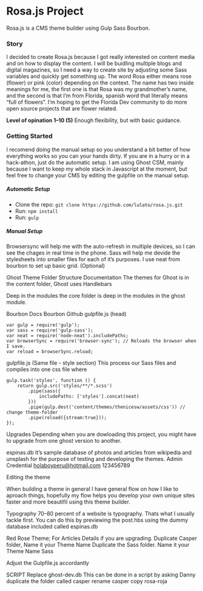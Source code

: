 # Rosa.js Project

Rosa.js is a CMS theme builder using Gulp Sass Bourbon.

### Story

I decided to create Rosa.js because I got really interested on content media and on how to display the content. I will be buidling multiple blogs and digital magazines, so I need a way to create site by adjusting some Sass variables and quickly get something up.  The word Rosa either means rose (flower) or pink (color) depending on the context. The name has two inside meanings for me, the first one is that Rosa was my grandmother’s name, and the second is that I’m from Florida, spanish word that literally means “full of flowers”. I’m hoping to get the Florida Dev community to do more open source projects that are flower related.


**Level of opination 1–10 (5)** 
Enough flexibility, but with basic guidance.


### Getting Started
I recomend doing the manual setup so you understand a bit better of how everything works so you can your hands dirty. If you are in a hurry or in a hack-athon, just do the automatic setup. I am using Ghost CSM, mainly because I want to keep my whole stack in Javascript at the moment, but feel free to change your CMS by editing the gulpfile on the manual setup. 

##### Automatic Setup
- Clone the repo: `git clone https://github.com/lulato/rosa.js.git`
- Run: `npm install`
- Run: `gulp`


##### Manual Setup
Browsersync will help me with the auto-refresh in multiple devices, so I can see the chages in real time in the phone.
Sass will help me devide the stylesheets into smaller files for each of it’s purposes.
I use neat from bourbon to set up basic grid. (Optional)


Ghost Theme Folder Structure
Documentation
The themes for Ghost is in the content folder, 
Ghost uses Handlebars

Deep in the modules
the core folder is deep in the modules in the ghost module.


Bourbon Docs
Bourbon Github
gulpfile.js (head)

    var gulp = require('gulp');
    var sass = require('gulp-sass');
    var neat = require('node-neat').includePaths;
    var browserSync = require('browser-sync'); // Reloads the browser when I save.
    var reload = browserSync.reload;
    


gulpfile.js (Same file - style section)
This process our Sass files and compiles into one css file where 

    gulp.task('styles', function () {    
        return gulp.src('styles/**/*.scss')
            .pipe(sass({
                includePaths: ['styles'].concat(neat)
            }))
            .pipe(gulp.dest('content/themes/thenicesw/assets/css')) // change theme-folder
            .pipe(reload({stream:true}));
    });


Upgrades
Depending when you are dowloading this project, you might have to upgrade from one ghost version to another.

espinas.db
It’s sample database of photos and articles from wikipedia and unsplash for the purpose of testing and developing the themes.
Admin Credential
holaboyperu@hotmail.com
123456789


Editing the theme

When building a theme in general I have general flow on how I like to aproach things, hopefully my flow helps you develop your own unique sites faster and more beautifil using this theme builder.

Typography
70–80 percent of a website is typography. Thats what I usually tackle first. You can do this by previewing the post.hbs using the dummy database included called espinas.db

Red Rose Theme; For Articles
Details if you are upgrading.
Duplicate Casper folder, Name it your Theme Name 
Duplicate the Sass folder. Name it your Theme Name Sass

Adjust the Gulpfile.js accordantly

SCRIPT
Replace ghost-dev.db
This can be done in a script by asking Danny
duplicate the folder called casper 
rename casper copy rosa-roja